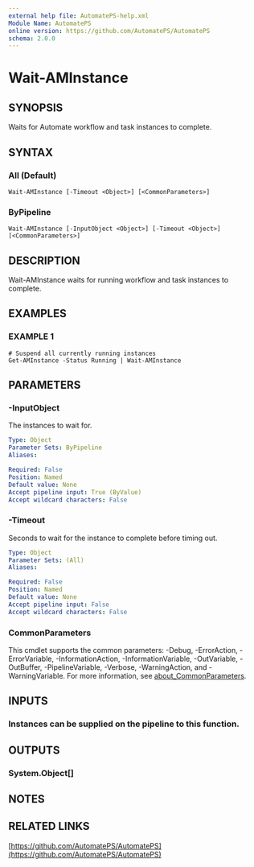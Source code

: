 ```yaml
---
external help file: AutomatePS-help.xml
Module Name: AutomatePS
online version: https://github.com/AutomatePS/AutomatePS
schema: 2.0.0
---
```


# Wait-AMInstance

## SYNOPSIS
Waits for Automate workflow and task instances to complete.

## SYNTAX

### All (Default)
```
Wait-AMInstance [-Timeout <Object>] [<CommonParameters>]
```

### ByPipeline
```
Wait-AMInstance [-InputObject <Object>] [-Timeout <Object>] [<CommonParameters>]
```

## DESCRIPTION
Wait-AMInstance waits for running workflow and task instances to complete.

## EXAMPLES

### EXAMPLE 1
```
# Suspend all currently running instances
Get-AMInstance -Status Running | Wait-AMInstance
```

## PARAMETERS

### -InputObject
The instances to wait for.

```yaml
Type: Object
Parameter Sets: ByPipeline
Aliases:

Required: False
Position: Named
Default value: None
Accept pipeline input: True (ByValue)
Accept wildcard characters: False
```

### -Timeout
Seconds to wait for the instance to complete before timing out.

```yaml
Type: Object
Parameter Sets: (All)
Aliases:

Required: False
Position: Named
Default value: None
Accept pipeline input: False
Accept wildcard characters: False
```

### CommonParameters
This cmdlet supports the common parameters: -Debug, -ErrorAction, -ErrorVariable, -InformationAction, -InformationVariable, -OutVariable, -OutBuffer, -PipelineVariable, -Verbose, -WarningAction, and -WarningVariable. For more information, see [about_CommonParameters](http://go.microsoft.com/fwlink/?LinkID=113216).

## INPUTS

### Instances can be supplied on the pipeline to this function.
## OUTPUTS

### System.Object[]
## NOTES

## RELATED LINKS

[https://github.com/AutomatePS/AutomatePS](https://github.com/AutomatePS/AutomatePS)

